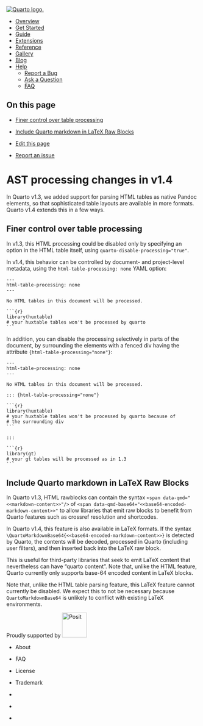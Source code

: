 <a href="../../../index.html"
class="navbar-brand navbar-brand-logo"><img src="../../../quarto.png"
class="navbar-logo" alt="Quarto logo." /></a>

<span class="navbar-toggler-icon"></span>

-   <a href="../../../index.html" class="nav-link"><span
    class="menu-text">Overview</span></a>
-   <a href="../../../docs/get-started/index.html" class="nav-link"><span
    class="menu-text">Get Started</span></a>
-   <a href="../../../docs/guide/index.html" class="nav-link"><span
    class="menu-text">Guide</span></a>
-   <a href="../../../docs/extensions/index.html" class="nav-link"><span
    class="menu-text">Extensions</span></a>
-   <a href="../../../docs/reference/index.html" class="nav-link"><span
    class="menu-text">Reference</span></a>
-   <a href="../../../docs/gallery/index.html" class="nav-link"><span
    class="menu-text">Gallery</span></a>
-   <a href="../../../docs/blog/index.html" class="nav-link"><span
    class="menu-text">Blog</span></a>
-   <a href="#" id="nav-menu-help" class="nav-link dropdown-toggle"
    role="button" data-bs-toggle="dropdown" aria-expanded="false"><span
    class="menu-text">Help</span></a>
    -   <a href="https://github.com/quarto-dev/quarto-cli/issues"
        class="dropdown-item"><em></em> <span class="dropdown-text">Report a
        Bug</span></a>
    -   <a href="https://github.com/quarto-dev/quarto-cli/discussions"
        class="dropdown-item"><em></em> <span class="dropdown-text">Ask a
        Question</span></a>
    -   <a href="../../../docs/faq/index.html" class="dropdown-item"><em></em>
        <span class="dropdown-text">FAQ</span></a>

<a href="https://twitter.com/quarto_pub"
class="quarto-navigation-tool px-1" aria-label="Quarto Twitter"
title="Quarto Twitter"><em></em></a>
<a href="https://github.com/quarto-dev/quarto-cli"
class="quarto-navigation-tool px-1" aria-label="Quarto GitHub"
title="Quarto GitHub"><em></em></a>
<a href="https://quarto.org/docs/blog/index.xml"
class="quarto-navigation-tool px-1" aria-label="Quarto Blog RSS"
title="Quarto Blog RSS"><em></em></a>

## On this page

-   <a href="#finer-control-over-table-processing"
    id="toc-finer-control-over-table-processing" class="nav-link active"
    data-scroll-target="#finer-control-over-table-processing">Finer control
    over table processing</a>
-   <a href="#include-quarto-markdown-in-latex-raw-blocks"
    id="toc-include-quarto-markdown-in-latex-raw-blocks" class="nav-link"
    data-scroll-target="#include-quarto-markdown-in-latex-raw-blocks">Include
    Quarto markdown in LaTeX Raw Blocks</a>

-   <a
    href="https://github.com/quarto-dev/quarto-web/edit/main/docs/prerelease/1.4/ast.qmd"
    class="toc-action"><em></em>Edit this page</a>
-   <a href="https://github.com/quarto-dev/quarto-cli/issues/new/choose"
    class="toc-action"><em></em>Report an issue</a>

# AST processing changes in v1.4

In Quarto v1.3, we added support for parsing HTML tables as native
Pandoc elements, so that sophisticated table layouts are available in
more formats. Quarto v1.4 extends this in a few ways.

## Finer control over table processing

In v1.3, this HTML processing could be disabled only by specifying an
option in the HTML table itself, using
`quarto-disable-processing="true"`.

In v1.4, this behavior can be controlled by document- and project-level
metadata, using the `html-table-processing: none` YAML option:

    ---
    html-table-processing: none
    ---

    No HTML tables in this document will be processed.

    ```{r}
    library(huxtable)
    # your huxtable tables won't be processed by quarto
    ```

In addition, you can disable the processing selectively in parts of the
document, by surrounding the elements with a fenced div having the
attribute `{html-table-processing="none"}`:

    ---
    html-table-processing: none
    ---

    No HTML tables in this document will be processed.

    ::: {html-table-processing="none"}

    ```{r}
    library(huxtable)
    # your huxtable tables won't be processed by quarto because of
    # the surrounding div
    ```

    :::

    ```{r}
    library(gt)
    # your gt tables will be processed as in 1.3
    ```

## Include Quarto markdown in LaTeX Raw Blocks

In Quarto v1.3, HTML rawblocks can contain the syntax
`<span data-qmd="<<markdown-content>>"/>` of
`<span data-qmd-base64="<<base64-encoded-markdown-content>>"` to allow
libraries that emit raw blocks to benefit from Quarto features such as
crossref resolution and shortcodes.

In Quarto v1.4, this feature is also available in LaTeX formats. If the
syntax `\QuartoMarkdownBase64{<<base64-encoded-markdown-content>>}` is
detected by Quarto, the contents will be decoded, processed in Quarto
(including user filters), and then inserted back into the LaTeX raw
block.

This is useful for third-party libraries that seek to emit LaTeX content
that nevertheless can have “quarto content”. Note that, unlike the HTML
feature, Quarto currently only supports base-64 encoded content in LaTeX
blocks.

Note that, unlike the HTML table parsing feature, this LaTeX feature
cannot currently be disabled. We expect this to not be necessary because
`QuartoMarkdownBase64` is unlikely to conflict with existing LaTeX
environments.

Proudly supported by [<img
src="https://www.rstudio.com/assets/img/posit-logo-fullcolor-TM.svg"
class="img-fluid" width="65" alt="Posit" />](https://posit.co)

-   <a href="../../../about.html" class="nav-link"></a>

    About

-   <a href="../../../docs/faq/index.html" class="nav-link"></a>

    FAQ

-   <a href="../../../license.html" class="nav-link"></a>

    License

-   <a href="../../../trademark.html" class="nav-link"></a>

    Trademark

-   <a href="https://twitter.com/quarto_pub" class="nav-link"><em></em></a>
-   <a href="https://github.com/quarto-dev/quarto-cli"
    class="nav-link"><em></em></a>
-   <a href="https://quarto.org/docs/blog/index.xml"
    class="nav-link"><em></em></a>
